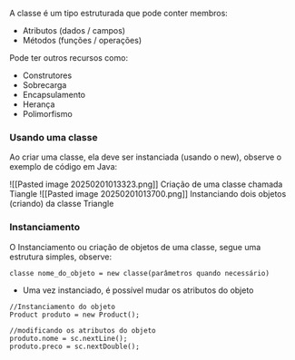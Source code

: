 A classe é um tipo estruturada que pode conter membros:
- Atributos (dados / campos)
- Métodos (funções / operações)

Pode ter outros recursos como:
- Construtores
- Sobrecarga
- Encapsulamento
- Herança
- Polimorfismo

### Usando uma classe
Ao criar uma classe, ela deve ser instanciada (usando o new), observe o exemplo de código em Java: 

![[Pasted image 20250201013323.png]]
Criação de uma classe chamada Tiangle
![[Pasted image 20250201013700.png]]
Instanciando dois objetos (criando) da classe Triangle

### Instanciamento
O Instanciamento ou criação de objetos de uma classe, segue uma estrutura simples, observe: 

```
classe nome_do_objeto = new classe(parâmetros quando necessário)
```

- Uma vez instanciado, é possível mudar os atributos do objeto
```
//Instanciamento do objeto  
Product produto = new Product();  

//modificando os atributos do objeto  
produto.nome = sc.nextLine();   
produto.preco = sc.nextDouble();
```
